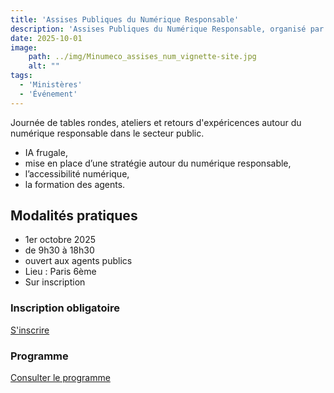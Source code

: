 ```yaml
---
title: 'Assises Publiques du Numérique Responsable'
description: 'Assises Publiques du Numérique Responsable, organisé par la DGFIP en collaboration avec la DINUM'
date: 2025-10-01
image:
    path: ../img/Minumeco_assises_num_vignette-site.jpg
    alt: ""
tags:
  - 'Ministères'
  - 'Événement'
---
```


<!-- chapô-->
 
<!-- texte-->
Journée de tables rondes, ateliers et retours d'expéricences autour du numérique responsable dans le secteur public.
* IA frugale,
* mise en place d’une stratégie autour du numérique responsable,
* l’accessibilité numérique,
* la formation des agents.

## Modalités pratiques

* 1er octobre 2025
* de 9h30 à 18h30
* ouvert aux agents publics
* Lieu : Paris 6ème
* Sur inscription

<div class="fr-callout">
    <h3 class="fr-callout__title">Inscription obligatoire</h3>
    <a class="fr-btn" href="https://grist.numerique.gouv.fr/o/dgfip-dtnum-mission-green-it/forms/2Ku8bZ6pwmfCir42Kwz6Vu/55" target="_blank">
    S'inscrire
    </a>
    <h3 class="fr-callout__title">Programme</h3>
    <a class="fr-btn" href="https://assises-numeriques.sites.beta.gouv.fr/programme-de-la-journ%C3%A9e/" target="_blank">
    Consulter le programme
    </a>
</div>
